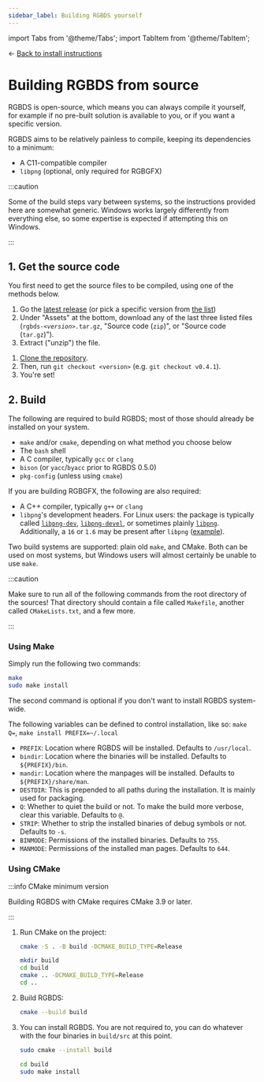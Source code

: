 ```yaml
---
sidebar_label: Building RGBDS yourself
---
```


import Tabs from '@theme/Tabs';
import TabItem from '@theme/TabItem';

<hgroup>

← [Back to install instructions](/install)

# Building RGBDS from source

</hgroup>

RGBDS is open-source, which means you can always compile it yourself, for example if no pre-built solution is available to you, or if you want a specific version.

RGBDS aims to be relatively painless to compile, keeping its dependencies to a minimum:
- A C11-compatible compiler
- `libpng` (optional, only required for RGBGFX)

:::caution

Some of the build steps vary between systems, so the instructions provided here are somewhat generic.
Windows works largely differently from everything else, so some expertise is expected if attempting this on Windows.

:::

## 1. Get the source code

You first need to get the source files to be compiled, using one of the methods below.

<Tabs>
<TabItem value="snapshot" label="Downloading source snapshots">

1. Go the [latest release](https://github.com/gbdev/rgbds/releases/latest) (or pick a specific version from [the list](https://github.com/gbdev/rgbds/releases))
2. Under "Assets" at the bottom, download any of the last three listed files (<code>rgbds-<var>&lt;version&gt;</var>.tar.gz</code>, "Source code (`zip`)", or "Source code (`tar.gz`)").
3. Extract ("unzip") the file.

</TabItem>
<TabItem value="git" label="Using Git">

1. [Clone the repository](https://docs.github.com/en/github/creating-cloning-and-archiving-repositories/cloning-a-repository).
2. Then, run `git checkout <version>` (e.g. `git checkout v0.4.1`).
3. You're set!

</TabItem>
</Tabs>

## 2. Build

The following are required to build RGBDS; most of those should already be installed on your system.

 - `make` and/or `cmake`, depending on what method you choose below
 - The `bash` shell
 - A C compiler, typically `gcc` or `clang`
 - `bison` (or `yacc`/`byacc` prior to RGBDS 0.5.0)
 - `pkg-config` (unless using `cmake`)

If you are building RGBGFX, the following are also required:

 - A C++ compiler, typically `g++` or `clang`
 - `libpng`'s development headers. For Linux users: the package is typically called [`libpng-dev`](https://packages.ubuntu.com/focal/libpng-dev), [`libpng-devel`](https://software.opensuse.org/package/libpng16-devel-64bit), or sometimes plainly [`libpng`](https://www.archlinux.org/packages/extra/x86_64/libpng/). Additionally, a `16` or `1.6` may be present after `libpng` ([example](https://tracker.debian.org/pkg/libpng1.6)).

Two build systems are supported: plain old `make`, and CMake.
Both can be used on most systems, but Windows users will almost certainly be unable to use `make`.

:::caution

Make sure to run all of the following commands from the root directory of the sources!
That directory should contain a file called `Makefile`, another called `CMakeLists.txt`, and a few more.

:::

### Using Make

Simply run the following two commands:

```bash
make
sudo make install
```

The second command is optional if you don't want to install RGBDS system-wide.

The following variables can be defined to control installation, like so: `make Q=`, `make install PREFIX=~/.local`

 - `PREFIX`: Location where RGBDS will be installed. Defaults to `/usr/local`.
 - `bindir`: Location where the binaries will be installed. Defaults to `${PREFIX}/bin`.
 - `mandir`: Location where the manpages will be installed. Defaults to `${PREFIX}/share/man`.
 - `DESTDIR`: This is prepended to all paths during the installation. It is mainly used for packaging.
 - `Q`: Whether to quiet the build or not. To make the build more verbose, clear this variable. Defaults to `@`.
 - `STRIP`: Whether to strip the installed binaries of debug symbols or not. Defaults to `-s`.
 - `BINMODE`: Permissions of the installed binaries. Defaults to `755`.
 - `MANMODE`: Permissions of the installed man pages. Defaults to `644`.

### Using CMake

:::info CMake minimum version

Building RGBDS with CMake requires CMake 3.9 or later.

:::

1. Run CMake on the project:

   <Tabs>
   <TabItem value="3.31+" label="CMake 3.13 and later">

   ```bash
   cmake -S . -B build -DCMAKE_BUILD_TYPE=Release
   ```

   </TabItem>
   <TabItem value="3.12.4-" label="CMake 3.12.4 and earlier">

   ```bash
   mkdir build
   cd build
   cmake .. -DCMAKE_BUILD_TYPE=Release
   cd ..
   ```

   </TabItem>
   </Tabs>

2. Build RGBDS:

   ```bash
   cmake --build build
   ```

3. You can install RGBDS.
   You are not required to, you can do whatever with the four binaries in `build/src` at this point.

   <Tabs>
   <TabItem value="3.15+" label="CMake 3.15 and later">

   ```bash
   sudo cmake --install build
   ```

   </TabItem>
   <TabItem value="3.14-" label="CMake 3.14 and earlier">

   ```bash
   cd build
   sudo make install
   ```

   </TabItem>
   </Tabs>
